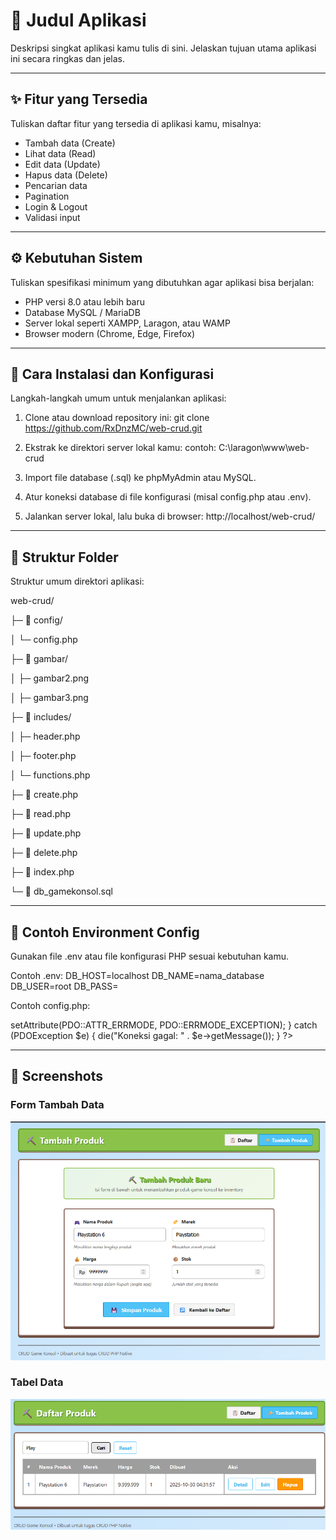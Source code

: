 # 🧾 Judul Aplikasi
Deskripsi singkat aplikasi kamu tulis di sini. Jelaskan tujuan utama aplikasi ini secara ringkas dan jelas.

---

## ✨ Fitur yang Tersedia
Tuliskan daftar fitur yang tersedia di aplikasi kamu, misalnya:
- Tambah data (Create)
- Lihat data (Read)
- Edit data (Update)
- Hapus data (Delete)
- Pencarian data
- Pagination
- Login & Logout
- Validasi input

---

## ⚙️ Kebutuhan Sistem
Tuliskan spesifikasi minimum yang dibutuhkan agar aplikasi bisa berjalan:
- PHP versi 8.0 atau lebih baru
- Database MySQL / MariaDB
- Server lokal seperti XAMPP, Laragon, atau WAMP
- Browser modern (Chrome, Edge, Firefox)

---

## 🚀 Cara Instalasi dan Konfigurasi
Langkah-langkah umum untuk menjalankan aplikasi:

1. Clone atau download repository ini:
   git clone https://github.com/RxDnzMC/web-crud.git

2. Ekstrak ke direktori server lokal kamu:
   contoh: C:\laragon\www\web-crud

3. Import file database (.sql) ke phpMyAdmin atau MySQL.

4. Atur koneksi database di file konfigurasi (misal config.php atau .env).

5. Jalankan server lokal, lalu buka di browser:
   http://localhost/web-crud/

---

## 📂 Struktur Folder
Struktur umum direktori aplikasi:

web-crud/

├─ 📁 config/

│  └─ config.php

├─ 📁 gambar/

│  ├─ gambar2.png

│  ├─ gambar3.png

├─ 📁 includes/

│  ├─ header.php

│  ├─ footer.php

│  └─ functions.php

├─ 📄 create.php

├─ 📄 read.php

├─ 📄 update.php

├─ 📄 delete.php

├─ 📄 index.php

└─ 📄 db_gamekonsol.sql

---

## 🔧 Contoh Environment Config
Gunakan file .env atau file konfigurasi PHP sesuai kebutuhan kamu.

Contoh .env:
DB_HOST=localhost
DB_NAME=nama_database
DB_USER=root
DB_PASS=

Contoh config.php:
<?php
$host = 'localhost';
$dbname = 'nama_database';
$username = 'root';
$password = '';

try {
    $pdo = new PDO("mysql:host=$host;dbname=$dbname", $username, $password);
    $pdo->setAttribute(PDO::ATTR_ERRMODE, PDO::ERRMODE_EXCEPTION);
} catch (PDOException $e) {
    die("Koneksi gagal: " . $e->getMessage());
}
?>

---

## 📸 Screenshots

### Form Tambah Data
![Form Tambah Data](gambar/gambar2.png)

### Tabel Data
![Tabel Data](gambar/gambar3.png)




